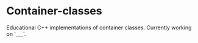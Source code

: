 # Container-classes

Educational C++ implementations of container classes.
Currently working on '___'.
